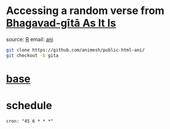 
# Accessing a random verse from [Bhagavad-gītā As It Is](https://vedabase.io/en/library/bg)
source:	[R](https://github.com/animesh/public-html-ani/blob/gita/R/gita.r)
email: 		[ani](mailto:sharma.animesh@gmail.com?subject=BhagwatGita)

```bash
git clone https://github.com/animesh/public-html-ani/
git checkout -b gita
```
# [base](https://github.com/animesh/public-html-ani/blob/gita/gita.Rproj)

# schedule
```
cron: "45 6 * * *"
```
